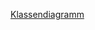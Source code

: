 [Klassendiagramm](http://www.plantuml.com/plantuml/proxy?fmt=svg&cache=no&src=https://jirkadelloro.github.io/FUDGE/Experiments/Lukas/VectorEditor/concept/Classes.puml)